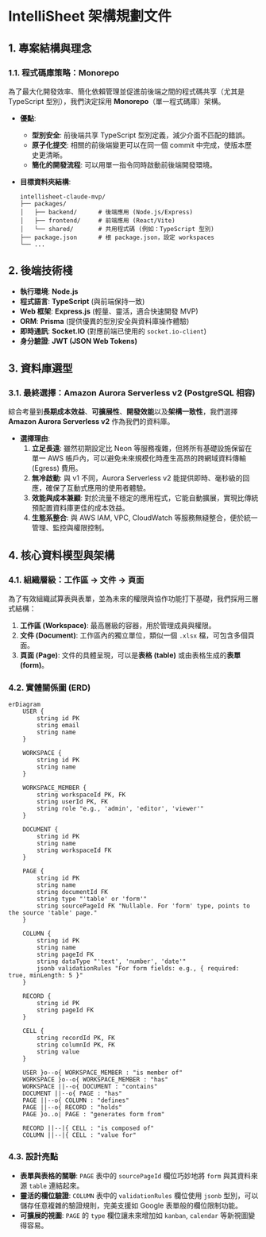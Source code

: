 # IntelliSheet 架構規劃文件

## 1. 專案結構與理念

### 1.1. 程式碼庫策略：Monorepo

為了最大化開發效率、簡化依賴管理並促進前後端之間的程式碼共享（尤其是 TypeScript 型別），我們決定採用 **Monorepo**（單一程式碼庫）架構。

- **優點**:
    - **型別安全**: 前後端共享 TypeScript 型別定義，減少介面不匹配的錯誤。
    - **原子化提交**: 相關的前後端變更可以在同一個 commit 中完成，使版本歷史更清晰。
    - **簡化的開發流程**: 可以用單一指令同時啟動前後端開發環境。

- **目標資料夾結構**:
  ```
  intellisheet-claude-mvp/
  ├── packages/
  │   ├── backend/      # 後端應用 (Node.js/Express)
  │   ├── frontend/     # 前端應用 (React/Vite)
  │   └── shared/       # 共用程式碼 (例如：TypeScript 型別)
  ├── package.json      # 根 package.json，設定 workspaces
  └── ...
  ```

## 2. 後端技術棧

- **執行環境**: **Node.js**
- **程式語言**: **TypeScript** (與前端保持一致)
- **Web 框架**: **Express.js** (輕量、靈活，適合快速開發 MVP)
- **ORM**: **Prisma** (提供優異的型別安全與資料庫操作體驗)
- **即時通訊**: **Socket.IO** (對應前端已使用的 `socket.io-client`)
- **身分驗證**: **JWT (JSON Web Tokens)**

## 3. 資料庫選型

### 3.1. 最終選擇：Amazon Aurora Serverless v2 (PostgreSQL 相容)

綜合考量到**長期成本效益**、**可擴展性**、**開發效能**以及**架構一致性**，我們選擇 **Amazon Aurora Serverless v2** 作為我們的資料庫。

- **選擇理由**:
    1.  **立足長遠**: 雖然初期設定比 Neon 等服務複雜，但將所有基礎設施保留在單一 AWS 帳戶內，可以避免未來規模化時產生高昂的跨網域資料傳輸 (Egress) 費用。
    2.  **無冷啟動**: 與 v1 不同，Aurora Serverless v2 能提供即時、毫秒級的回應，確保了互動式應用的使用者體驗。
    3.  **效能與成本兼顧**: 對於流量不穩定的應用程式，它能自動擴展，實現比傳統預配置資料庫更佳的成本效益。
    4.  **生態系整合**: 與 AWS IAM, VPC, CloudWatch 等服務無縫整合，便於統一管理、監控與權限控制。

## 4. 核心資料模型與架構

### 4.1. 組織層級：工作區 -> 文件 -> 頁面

為了有效組織試算表與表單，並為未來的權限與協作功能打下基礎，我們採用三層式結構：

1.  **工作區 (Workspace)**: 最高層級的容器，用於管理成員與權限。
2.  **文件 (Document)**: 工作區內的獨立單位，類似一個 `.xlsx` 檔，可包含多個頁面。
3.  **頁面 (Page)**: 文件的具體呈現，可以是**表格 (table)** 或由表格生成的**表單 (form)**。

### 4.2. 實體關係圖 (ERD)

```mermaid
erDiagram
    USER {
        string id PK
        string email
        string name
    }

    WORKSPACE {
        string id PK
        string name
    }

    WORKSPACE_MEMBER {
        string workspaceId PK, FK
        string userId PK, FK
        string role "e.g., 'admin', 'editor', 'viewer'"
    }

    DOCUMENT {
        string id PK
        string name
        string workspaceId FK
    }

    PAGE {
        string id PK
        string name
        string documentId FK
        string type "'table' or 'form'"
        string sourcePageId FK "Nullable. For 'form' type, points to the source 'table' page."
    }

    COLUMN {
        string id PK
        string name
        string pageId FK
        string dataType "'text', 'number', 'date'"
        jsonb validationRules "For form fields: e.g., { required: true, minLength: 5 }"
    }

    RECORD {
        string id PK
        string pageId FK
    }

    CELL {
        string recordId PK, FK
        string columnId PK, FK
        string value
    }

    USER }o--o{ WORKSPACE_MEMBER : "is member of"
    WORKSPACE }o--o{ WORKSPACE_MEMBER : "has"
    WORKSPACE ||--o{ DOCUMENT : "contains"
    DOCUMENT ||--o{ PAGE : "has"
    PAGE ||--o{ COLUMN : "defines"
    PAGE ||--o{ RECORD : "holds"
    PAGE }o..o| PAGE : "generates form from"

    RECORD ||--|{ CELL : "is composed of"
    COLUMN ||--|{ CELL : "value for"
```

### 4.3. 設計亮點

- **表單與表格的關聯**: `PAGE` 表中的 `sourcePageId` 欄位巧妙地將 `form` 與其資料來源 `table` 連結起來。
- **靈活的欄位驗證**: `COLUMN` 表中的 `validationRules` 欄位使用 `jsonb` 型別，可以儲存任意複雜的驗證規則，完美支援如 Google 表單般的欄位限制功能。
- **可擴展的視圖**: `PAGE` 的 `type` 欄位讓未來增加如 `kanban`, `calendar` 等新視圖變得容易。

